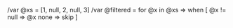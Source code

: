 /var @xs = [1, null, 2, null, 3]
/var @filtered = for @x in @xs => when [
  @x != null => @x
  none => skip
]